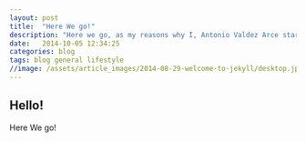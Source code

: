 ```yaml
---
layout: post
title:  "Here We go!"
description: "Here we go, as my reasons why I, Antonio Valdez Arce started blogging. Why do I blog?"
date:   2014-10-05 12:34:25
categories: blog
tags: blog general lifestyle
//image: /assets/article_images/2014-08-29-welcome-to-jekyll/desktop.jpg
---
```



## Hello!
<p>Here We go!</p>
